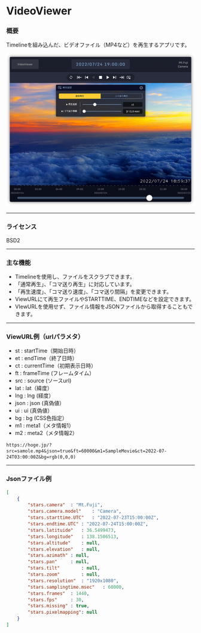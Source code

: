 # VideoViewer
### 概要
Timelineを組み込んだ、ビデオファイル（MP4など）を再生するアプリです。

![screenshot](screen.png) 

------------

### ライセンス

BSD2

------------

### 主な機能

- Timelineを使用し、ファイルをスクラブできます。
- 「通常再生」、「コマ送り再生」に対応しています。
- 「再生速度」、「コマ送り速度」、「コマ送り間隔」を変更できます。
- ViewURLにて再生ファイルやSTARTTIME、ENDTIMEなどを設定できます。
- VIewURLを使用せず、ファイル情報をJSONファイルから取得することもできます。

------------

### ViewURL例（urlパラメタ）

- st : startTime（開始日時）
- et : endTime（終了日時）
- ct : currentTime（初期表示日時）
- ft : frameTime (フレームタイム）
- src : source (ソースurl)
- lat : lat（緯度）
- lng : lng (経度）
- json : json (真偽値）
- ui : ui (真偽値）
- bg : bg (CSS色指定）
- m1 : meta1（メタ情報1）
- m2 : meta2（メタ情報2）

```
https://hoge.jp/?src=samole.mp4&json=true&ft=60000&m1=SampleMovie&ct=2022-07-24T03:00:00Z&bg=rgb(0,0,0)
```

------------

### Jsonファイル例
```Json
[
	{
		"stars.camera"	: "Mt.Fuji",
		"stars.camera.model"	: "Camera",
		"stars.starttime.UTC"	: "2022-07-23T15:00:00Z",
		"stars.endtime.UTC"	: "2022-07-24T15:00:00Z",
		"stars.latituide"	: 36.5499473,
		"stars.longitude"	: 138.1506513,
		"stars.altitude"	: null,
		"stars.elevation"	: null,
		"stars.azimath"	: null,
		"stars.pan"		: null,
		"stars.tilt"		: null,
		"stars.zoom"		: null,
		"stars.resolution"	: "1920x1080",
		"stars.samplingtime.msec"	: 60000,
		"stars.frames"	: 1440,
		"stars.fps"		: 30,
		"stars.missing"	: true,
		"stars.pixelmapping": null
	}
]
```
